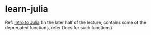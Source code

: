 # learn-julia
Ref: [Intro to Julia](https://youtu.be/4igzy3bGVkQ) (In the later half of the lecture, contains some of the deprecated functions, refer Docs for such functions)
